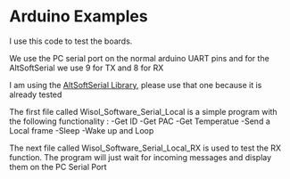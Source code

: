
# Arduino Examples
I use this code to test the boards. 

We use the PC serial port on the normal arduino UART pins and for the AltSoftSerial we use 9 for TX and 8 for RX

I am using the [AltSoftSerial Library](https://github.com/PaulStoffregen/AltSoftSerial), please use that one because it is already tested

The first file called Wisol_Software_Serial_Local is a simple program with the following functionality  :
-Get ID
-Get PAC
-Get Temperatue
-Send a Local frame
-Sleep
-Wake up and Loop


The next file called Wisol_Software_Serial_Local_RX is used to test the RX function. The program will just wait for incoming messages and display them on the PC Serial Port
